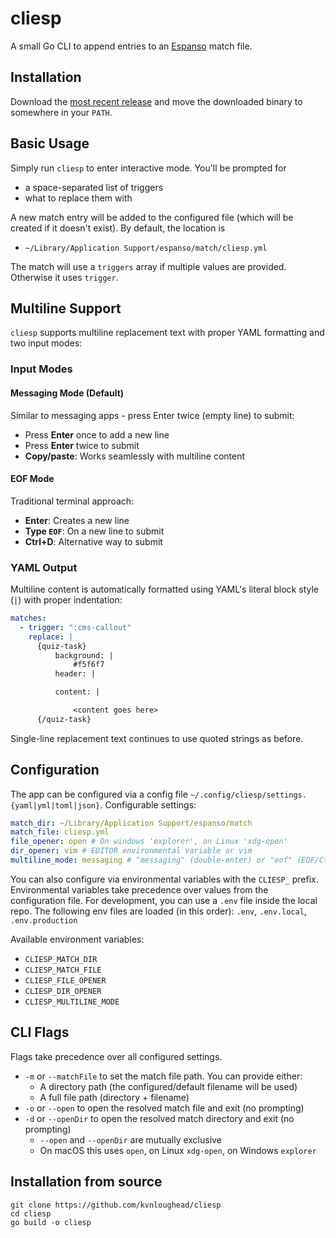# cliesp

A small Go CLI to append entries to an [Espanso](https://espanso.org) match file.

## Installation

Download the [most recent release](https://github.com/kvnloughead/cliesp/releases/new) and move the downloaded binary to somewhere in your `PATH`.

## Basic Usage

Simply run `cliesp` to enter interactive mode. You'll be prompted for

- a space-separated list of triggers
- what to replace them with

A new match entry will be added to the configured file (which will be created if it doesn't exist). By default, the location is

- `~/Library/Application Support/espanso/match/cliesp.yml`

The match will use a `triggers` array if multiple values are provided. Otherwise it uses `trigger`.

## Multiline Support

`cliesp` supports multiline replacement text with proper YAML formatting and two input modes:

### Input Modes

#### Messaging Mode (Default)

Similar to messaging apps - press Enter twice (empty line) to submit:

- Press **Enter** once to add a new line
- Press **Enter** twice to submit
- **Copy/paste**: Works seamlessly with multiline content

#### EOF Mode

Traditional terminal approach:

- **Enter**: Creates a new line
- **Type `EOF`**: On a new line to submit
- **Ctrl+D**: Alternative way to submit

### YAML Output

Multiline content is automatically formatted using YAML's literal block style (`|`) with proper indentation:

```yaml
matches:
  - trigger: ":cms-callout"
    replace: |
      {quiz-task}
          background: |
              #f5f6f7
          header: |

          content: |

              <content goes here>
      {/quiz-task}
```

Single-line replacement text continues to use quoted strings as before.

## Configuration

The app can be configured via a config file `~/.config/cliesp/settings.{yaml|yml|toml|json}`. Configurable settings:

```yaml
match_dir: ~/Library/Application Support/espanso/match
match_file: cliesp.yml
file_opener: open # On windows 'explorer', on Linux 'xdg-open'
dir_opener: vim # EDITOR environmental variable or vim
multiline_mode: messaging # "messaging" (double-enter) or "eof" (EOF/Ctrl+D)
```

You can also configure via environmental variables with the `CLIESP_` prefix. Environmental variables take precedence over values from the configuration file. For development, you can use a `.env` file inside the local repo. The following env files are loaded (in this order): `.env`, `.env.local`, `.env.production`

Available environment variables:
- `CLIESP_MATCH_DIR`
- `CLIESP_MATCH_FILE`
- `CLIESP_FILE_OPENER`
- `CLIESP_DIR_OPENER`
- `CLIESP_MULTILINE_MODE`

## CLI Flags

Flags take precedence over all configured settings.

- `-m` or `--matchFile` to set the match file path. You can provide either:
  - A directory path (the configured/default filename will be used)
  - A full file path (directory + filename)
- `-o` or `--open` to open the resolved match file and exit (no prompting)
- `-d` or `--openDir` to open the resolved match directory and exit (no prompting)
  - `--open` and `--openDir` are mutually exclusive
  - On macOS this uses `open`, on Linux `xdg-open`, on Windows `explorer`

## Installation from source

```
git clone https://github.com/kvnloughead/cliesp
cd cliesp
go build -o cliesp
```

